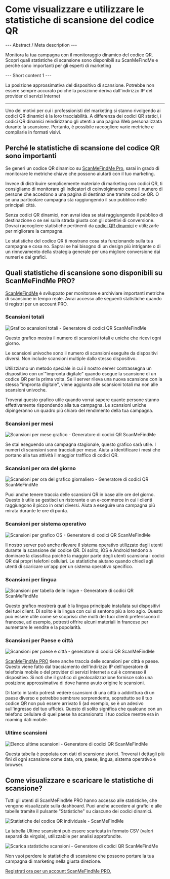<h1>Come visualizzare e utilizzare le statistiche di scansione del codice QR</h1>

--- Abstract / Meta description ---

Monitora la tua campagna con il monitoraggio dinamico del codice QR. Scopri quali statistiche di scansione sono disponibili su ScanMeFindMe e perché sono importanti per gli esperti di marketing

--- Short content 1 ---

La posizione approssimativa del dispositivo di scansione. Potrebbe non essere sempre accurato poiché la posizione deriva dall'indirizzo IP del provider di servizi Internet

----------

<p>Uno dei motivi per cui i professionisti del marketing si stanno rivolgendo ai codici QR dinamici è la loro tracciabilità. A differenza dei codici QR statici, i codici QR dinamici reindirizzano gli utenti a una pagina Web personalizzata durante la scansione. Pertanto, è possibile raccogliere varie metriche e compilarle in formati visivi. </p>

<h2>Perché le statistiche di scansione del codice QR sono importanti</h2>

<p>Se generi un codice QR dinamico su <a href="#pro">ScanMeFindMe Pro</a>, sarai in grado di monitorare le metriche chiave che possono aiutarti con il tuo marketing.</p>

<p>Invece di distribuire semplicemente materiale di marketing con codici QR, ti consigliamo di monitorare gli indicatori di coinvolgimento come il numero di persone che accedono a una pagina di destinazione tramite codice QR. O se una particolare campagna sta raggiungendo il suo pubblico nelle principali città. </p>

<p>Senza codici QR dinamici, non avrai idea se stai raggiungendo il pubblico di destinazione o se sei sulla strada giusta con gli obiettivi di conversione. Dovrai raccogliere statistiche pertinenti da <a href="#about:product">codici QR dinamici</a> e utilizzarle per migliorare la campagna.</p>

<p>Le statistiche del codice QR ti mostrano cosa sta funzionando sulla tua campagna e cosa no. Saprai se hai bisogno di un design più intrigante o di un rinnovamento della strategia generale per una migliore conversione dai numeri e dai grafici. </p>

<h2>Quali statistiche di scansione sono disponibili su ScanMeFindMe PRO?</h2>

<p><a href="#static:url">ScanMeFindMe</a> è sviluppato per monitorare e archiviare importanti metriche di scansione in tempo reale. Avrai accesso alle seguenti statistiche quando ti registri per un account PRO.</p>

<h3>Scansioni totali</h3>

<p class="imageholder">
    <img src="https://media.scanmefindme.com/blog/about_statistics/files/img 1 - total scans.png"
        alt="Grafico scansioni totali - Generatore di codici QR ScanMeFindMe">
</p>

<p>Questo grafico mostra il numero di scansioni totali e uniche che ricevi ogni giorno.</p>

<p>Le scansioni univoche sono il numero di scansioni eseguite da dispositivi diversi. Non include scansioni multiple dallo stesso dispositivo. </p>

<p>Utilizziamo un metodo speciale in cui il nostro server contrassegna un dispositivo con un'"impronta digitale" quando esegue la scansione di un codice QR per la prima volta. Se il server rileva una nuova scansione con la stessa "impronta digitale", viene aggiunta alle scansioni totali ma non alle scansioni univoche.</p>

<p>Troverai questo grafico utile quando vorrai sapere quante persone stanno effettivamente rispondendo alla tua campagna. Le scansioni uniche dipingeranno un quadro più chiaro del rendimento della tua campagna.</p>

<h3>Scansioni per mesi</h3>

<p class="imageholder">
    <img src="https://media.scanmefindme.com/blog/about_statistics/files/img 2 - scans by month.png"
        alt="Scansioni per mese grafico - Generatore di codici QR ScanMeFindMe">
</p>

<p>Se stai eseguendo una campagna stagionale, questo grafico sarà utile. I numeri di scansioni sono tracciati per mese. Aiuta a identificare i mesi che portano alla tua attività il maggior traffico di codici QR. </p>

<h3>Scansioni per ora del giorno</h3>

<p class="imageholder">
    <img src="https://media.scanmefindme.com/blog/about_statistics/files/img 3 - scans by hour of the day.png"
        alt="Scansioni per ora del grafico giornaliero - Generatore di codici QR ScanMeFindMe">
</p>

<p>Puoi anche tenere traccia delle scansioni QR in base alle ore del giorno. Questo è utile se gestisci un ristorante o un e-commerce in cui i clienti raggiungono il picco in orari diversi. Aiuta a eseguire una campagna più mirata durante le ore di punta.</p>

<h3>Scansioni per sistema operativo</h3>

<p class="imageholder">
    <img src="https://media.scanmefindme.com/blog/about_statistics/files/img 4 - scans by OS.png"
        alt="Scansioni per grafico OS - Generatore di codici QR ScanMeFindMe">
</p>

<p>Il nostro server può anche rilevare il sistema operativo utilizzato dagli utenti durante la scansione del codice QR. Di solito, iOS e Android tendono a dominare la classifica poiché la maggior parte degli utenti scansiona i codici QR dai propri telefoni cellulari. Le statistiche aiutano quando chiedi agli utenti di scaricare un'app per un sistema operativo specifico. </p>

<h3>Scansioni per lingua</h3>

<p class="imageholder">
    <img src="https://media.scanmefindme.com/blog/about_statistics/files/img 5 - scans by lang.png"
        alt="Scansioni per tabella delle lingue - Generatore di codici QR ScanMeFindMe">
</p>

<p>Questo grafico mostrerà qual è la lingua principale installata sui dispositivi dei tuoi client. Di solito è la lingua con cui si sentono più a loro agio. Questo può essere utile come se scoprissi che molti dei tuoi clienti preferiscono il francese, ad esempio, potresti offrire alcuni materiali in francese per aumentare le vendite e la popolarità.</p>

<h3>Scansioni per Paese e città</h3>

<p class="imageholder">
    <img src="https://media.scanmefindme.com/blog/about_statistics/files/img 6 - scans by country and city.png"
        alt="Scansioni per paese e città - generatore di codici QR ScanMeFindMe">
</p>

<p><a href="#pro">ScanMeFindMe PRO</a> tiene anche traccia delle scansioni per città e paese. Questo viene fatto dal tracciamento dell'indirizzo IP dell'operatore di telefonia mobile o del provider di servizi Internet a cui è connesso il dispositivo. Si noti che il grafico di geolocalizzazione fornisce solo una posizione approssimativa di dove hanno avuto origine le scansioni. </p>

<p>Di tanto in tanto potresti vedere scansioni di una città o addirittura di un paese diverso e potrebbe sembrare sorprendente, soprattutto se il tuo codice QR non può essere arrivato lì (ad esempio, se è un adesivo sull'ingresso del tuo ufficio). Questo di solito significa che qualcuno con un telefono cellulare di quel paese ha scansionato il tuo codice mentre era in roaming dati mobile.</p>

<h3>Ultime scansioni</h3>

<p class="imageholder">
    <img src="https://media.scanmefindme.com/blog/about_statistics/files/img 7 - last scans.png"
        alt="Elenco ultime scansioni - Generatore di codici QR ScanMeFindMe">
</p>

<p>Questa tabella è popolata con dati di scansione storici. Troverai i dettagli più fini di ogni scansione come data, ora, paese, lingua, sistema operativo e browser. </p>

<h2>Come visualizzare e scaricare le statistiche di scansione?</h2>

<p>Tutti gli utenti di ScanMeFindMe PRO hanno accesso alle statistiche, che vengono visualizzate sulla dashboard. Puoi anche accedere ai grafici e alle tabelle tramite il pulsante "Statistiche" su ciascuno dei codici dinamici.</p>

<p class="imageholder">
    <img src="https://media.scanmefindme.com/blog/about_statistics/files/img 8 - dynamic codes-statistic.png"
        alt="Statistiche del codice QR individuale - ScanMeFindMe">
</p>

<p>La tabella Ultime scansioni può essere scaricata in formato CSV (valori separati da virgola), utilizzabile per analisi approfondite.</p>

<p class="imageholder">
    <img src="https://media.scanmefindme.com/blog/about_statistics/files/img 7 - last scans - download as CSV.png"
        alt="Scarica statistiche scansioni - Generatore di codici QR ScanMeFindMe">
</p>

<p>Non vuoi perdere le statistiche di scansione che possono portare la tua campagna di marketing nella giusta direzione.</p>

<p><a href="#pro">Registrati ora per un account ScanMeFindMe PRO.</a></p>
